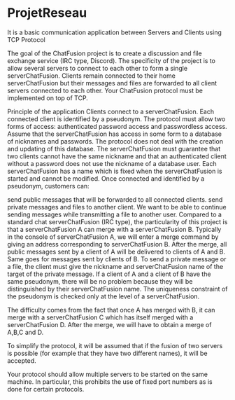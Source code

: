 # ProjetReseau

It is a basic communication application between Servers and Clients using TCP Protocol

The goal of the ChatFusion project is to create a discussion and file exchange service (IRC type, Discord). The specificity of the project is to allow several servers to connect to each other to form a single serverChatFusion. Clients remain connected to their home serverChatFusion but their messages and files are forwarded to all client servers connected to each other. Your ChatFusion protocol must be implemented on top of TCP.

Principle of the application
Clients connect to a serverChatFusion. Each connected client is identified by a pseudonym. The protocol must allow two forms of access: authenticated password access and passwordless access. Assume that the serverChatFusion has access in some form to a database of nicknames and passwords. The protocol does not deal with the creation and updating of this database. The serverChatFusion must guarantee that two clients cannot have the same nickname and that an authenticated client without a password does not use the nickname of a database user. Each serverChatFusion has a name which is fixed when the serverChatFusion is started and cannot be modified. Once connected and identified by a pseudonym, customers can:

send public messages that will be forwarded to all connected clients.
send private messages and files to another client.
We want to be able to continue sending messages while transmitting a file to another user.
Compared to a standard chat serverChatFusion (IRC type), the particularity of this project is that a serverChatFusion A can merge with a serverChatFusion B. Typically in the console of serverChatFusion A, we will enter a merge command by giving an address corresponding to serverChatFusion B. After the merge, all public messages sent by a client of A will be delivered to clients of A and B. Same goes for messages sent by clients of B. To send a private message or a file, the client must give the nickname and serverChatFusion name of the target of the private message. If a client of A and a client of B have the same pseudonym, there will be no problem because they will be distinguished by their serverChatFusion name. The uniqueness constraint of the pseudonym is checked only at the level of a serverChatFusion.

The difficulty comes from the fact that once A has merged with B, it can merge with a serverChatFusion C which has itself merged with a serverChatFusion D. After the merge, we will have to obtain a merge of A,B,C and D.

To simplify the protocol, it will be assumed that if the fusion of two servers is possible (for example that they have two different names), it will be accepted.

Your protocol should allow multiple servers to be started on the same machine. In particular, this prohibits the use of fixed port numbers as is done for certain protocols.
